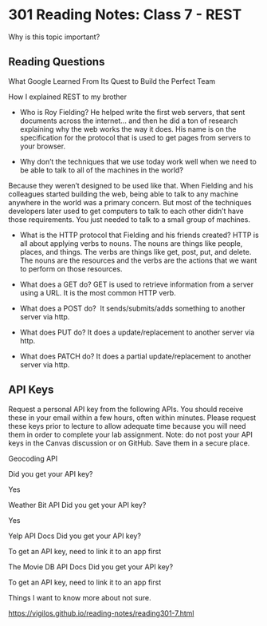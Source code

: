 # 301 Reading Notes: Class 7 - REST
Why is this topic important?

## Reading Questions

What Google Learned From Its Quest to Build the Perfect Team

How I explained REST to my brother

- Who is Roy Fielding? 
He helped write the first web servers, that sent documents across the internet… and then he did a ton of research explaining why the web works the way it does. His name is on the specification for the protocol that is used to get pages from servers to your browser.

- Why don’t the techniques that we use today work well when we need to be able to talk to all of the machines in the world?

Because they weren’t designed to be used like that. When Fielding and his colleagues started building the web, being able to talk to any machine anywhere in the world was a primary concern. But most of the techniques developers later used to get computers to talk to each other didn’t have those requirements. You just needed to talk to a small group of machines.

- What is the HTTP protocol that Fielding and his friends created?
HTTP is all about applying verbs to nouns. The nouns are things like people, places, and things. The verbs are things like get, post, put, and delete. The nouns are the resources and the verbs are the actions that we want to perform on those resources.

- What does a GET do?
GET is used to retrieve information from a server using a URL. It is the most common HTTP verb.

- What does a POST do?
 It sends/submits/adds something to another server via http.

- What does PUT do?
It does a update/replacement to another server via http.

- What does PATCH do?
It does a partial update/replacement to another server via http.

## API Keys

Request a personal API key from the following APIs. You should receive these in your email within a few hours, often within minutes. Please request these keys prior to lecture to allow adequate time because you will need them in order to complete your lab assignment. Note: do not post your API keys in the Canvas discussion or on GitHub. Save them in a secure place.

Geocoding API

Did you get your API key?

Yes

Weather Bit API
Did you get your API key?

Yes

Yelp API Docs
Did you get your API key?

To get an API key, need to link it to an app first

The Movie DB API Docs
Did you get your API key?

To get an API key, need to link it to an app first

Things I want to know more about
not sure. 

https://vigilos.github.io/reading-notes/reading301-7.html
